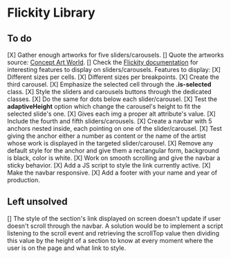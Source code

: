 # Flickity Library

## To do

[X] Gather enough artworks for five sliders/carousels.
[] Quote the artworks source: [Concept Art World](https://conceptartworld.com/).
[] Check the [Flickity documentation](https://flickity.metafizzy.co/) for interesting features to display on sliders/carousels.
Features to display:
    [X] Different sizes per cells.
    [X] Different sizes per breakpoints.
    [X] Create the third carousel.
    [X] Emphasize the selected cell through the **.is-selected** class.
    [X] Style the sliders and carousels buttons through the dedicated classes.
    [X]  Do the same for dots below each slider/carousel.
    [X] Test the **adaptiveHeight** option which change the carousel's height to fit the selected slide's one.
    [X] Gives each img a proper alt attribute's value.
    [X] Include the fourth and fifth sliders/carousels.
    [X] Create a navbar with 5 anchors nested inside, each pointing on one of the slider/carousel.
    [X] Test giving the anchor either a number as content or the name of the artist whose work is displayed in the targeted slider/carousel.
    [X] Remove any default style for the anchor and give them a rectangular form, background is black, color is white.
    [X] Work on smooth scrolling and give the navbar a sticky behavior.
    [X] Add a JS script to style the link currently active.
    [X] Make the navbar responsive.
    [X]  Add a footer with your name and year of production.

## Left unsolved

[] The style of the section's link displayed on screen doesn't update if user doesn't scroll through the navbar. A solution would be to implement a script listening to the scroll event and retrieving the scrollTop value then dividing this value by the height of a section to know at every moment where the user is on the page and what link to style.